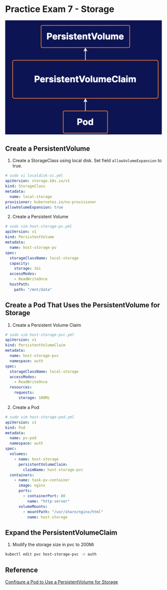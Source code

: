 # Practice Exam 7 - Storage
![img](../img/p7.jpg)
## Create a PersistentVolume
1. Create a StorageClass using local disk. Set field `allowVolumeExpansion` to true.
```yml
# sudo vi localdisk-sc.yml
apiVersion: storage.k8s.io/v1
kind: StorageClass
metadata:
  name: local-storage
provisioner: kubernetes.io/no-provisioner
allowVolumeExpansion: true
```

2. Create a Persistent Volume
```yml
# sudo vim host-storage-pv.yml
apiVersion: v1
kind: PersistentVolume
metadata:
  name: host-storage-pv
spec:
  storageClassName: local-storage
  capacity:
    storage: 1Gi
  accessModes:
    - ReadWriteOnce
  hostPath:
    path: "/mnt/data"
```

## Create a Pod That Uses the PersistentVolume for Storage
1. Create a Persistent Volume Claim
```yml
# sudo vim host-storage-pvc.yml
apiVersion: v1
kind: PersistentVolumeClaim
metadata:
  name: host-storage-pvc
  namespace: auth
spec:
  storageClassName: local-storage
  accessModes:
    - ReadWriteOnce
  resources:
    requests:
      storage: 100Mi
```

2. Create a Pod
```yml
# sudo vim host-storage-pod.yml
apiVersion: v1
kind: Pod
metadata:
  name: pv-pod
  namespace: auth
spec:
  volumes:
    - name: host-storage
      persistentVolumeClaim:
        claimName: host-storage-pvc
  containers:
    - name: task-pv-container
      image: nginx
      ports:
        - containerPort: 80
          name: "http-server"
      volumeMounts:
        - mountPath: "/usr/share/nginx/html"
          name: host-storage
```

## Expand the PersistentVolumeClaim
1. Modify the storage size in pvc to 200Mi
```bash
kubectl edit pvc host-storage-pvc -n auth
```
## Reference
[Configure a Pod to Use a PersistentVolume for Storage](https://kubernetes.io/docs/tasks/configure-pod-container/configure-persistent-volume-storage/#create-a-persistentvolume)